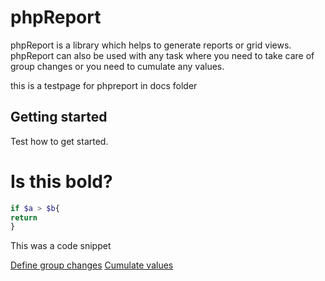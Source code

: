<h1>phpReport</h1>

phpReport is a library which helps to generate reports or grid views. phpReport can also be used with any task where you need to take care of group changes or you need to cumulate any values.

this is a testpage for phpreport in docs folder
<h2>Getting started</h2>
<p>Test how to get started.</p>

# Is this bold?

```php
if $a > $b{
return
}
```
This was a code snippet

[Define group changes](group.md)
[Cumulate values](collector.md)
